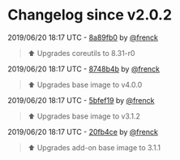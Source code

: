 # Changelog since v2.0.2

2019/06/20 18:17 UTC - [8a89fb0](https://github.com/hassio-addons/addon-example/commit/8a89fb0a3ad0dd1edc2577174c7f2aa4fe31e5cc) by [@frenck](https://github.com/frenck)
> :arrow_up: Upgrades coreutils to 8.31-r0 

2019/06/20 18:17 UTC - [8748b4b](https://github.com/hassio-addons/addon-example/commit/8748b4b28d2d511e4d6a85b6fa8f55de04dbfecc) by [@frenck](https://github.com/frenck)
> :arrow_up: Upgrades base image to v4.0.0 

2019/06/20 18:17 UTC - [5bfef19](https://github.com/hassio-addons/addon-example/commit/5bfef193d092610b01f64e625b5a41d789c5a3aa) by [@frenck](https://github.com/frenck)
> :arrow_up: Upgrades base image to v3.1.2 

2019/06/20 18:17 UTC - [20fb4ce](https://github.com/hassio-addons/addon-example/commit/20fb4ce77ed1419fa0edd7b1ce6b09587253cc4c) by [@frenck](https://github.com/frenck)
> :arrow_up: Upgrades add-on base image to 3.1.1 

